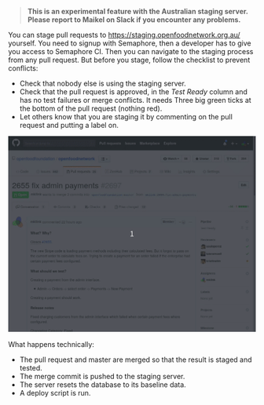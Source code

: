 > **This is an experimental feature with the Australian staging server. Please report to Maikel on Slack if you encounter any problems.**

You can stage pull requests to https://staging.openfoodnetwork.org.au/ yourself. You need to signup with Semaphore, then a developer has to give you access to Semaphore CI. Then you can navigate to the staging process from any pull request. But before you stage, follow the checklist to prevent conflicts:

- Check that nobody else is using the staging server.
- Check that the pull request is approved, in the *Test Ready* column and has no test failures or merge conflicts. It needs Three big green ticks at the bottom of the pull request (nothing red).
- Let others know that you are staging it by commenting on the pull request and putting a label on.

![animation of staging with Semaphore](stage-with-Semaphore.gif)

What happens technically:

- The pull request and master are merged so that the result is staged and tested.
- The merge commit is pushed to the staging server.
- The server resets the database to its baseline data.
- A deploy script is run.
